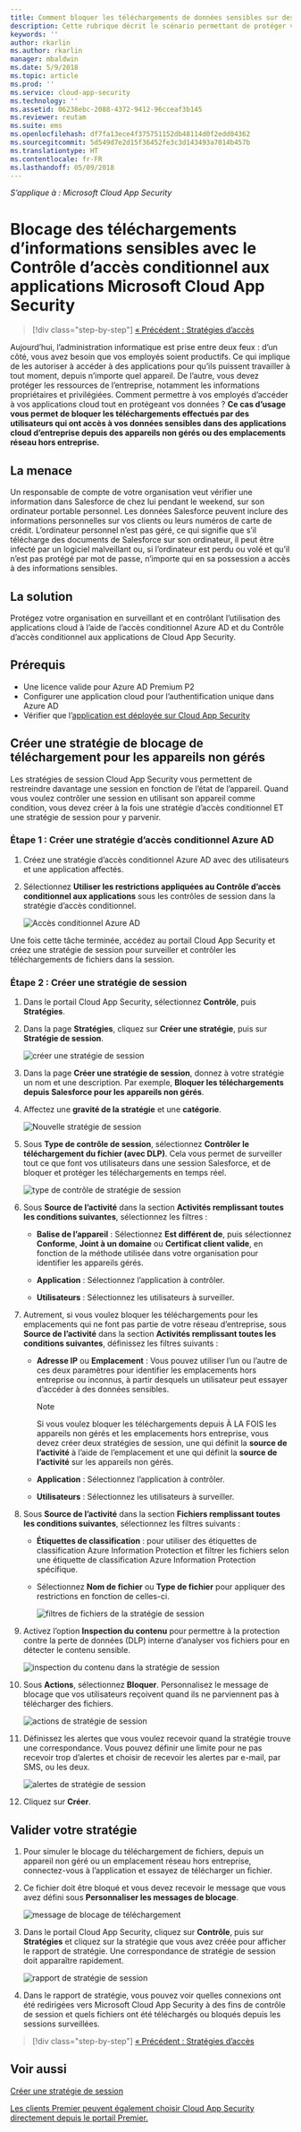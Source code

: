 ```yaml
---
title: Comment bloquer les téléchargements de données sensibles sur des appareils non gérés à l’aide du Contrôle d’accès conditionnel aux applications de Cloud App Security | Microsoft Docs
description: Cette rubrique décrit le scénario permettant de protéger votre organisation contre les téléchargements de données sensibles sur des appareils non gérés en utilisant les fonctionnalités du proxy inversé Azure AD.
keywords: ''
author: rkarlin
ms.author: rkarlin
manager: mbaldwin
ms.date: 5/9/2018
ms.topic: article
ms.prod: ''
ms.service: cloud-app-security
ms.technology: ''
ms.assetid: 06238ebc-2088-4372-9412-96cceaf3b145
ms.reviewer: reutam
ms.suite: ems
ms.openlocfilehash: df7fa13ece4f375751152db48114d0f2edd04362
ms.sourcegitcommit: 5d549d7e2d15f36452fe3c3d143493a7014b457b
ms.translationtype: HT
ms.contentlocale: fr-FR
ms.lasthandoff: 05/09/2018
---
```

*S’applique à : Microsoft Cloud App Security*



# <a name="blocking-downloads-of-sensitive-information-using-microsoft-cloud-app-security-conditional-access-app-control"></a>Blocage des téléchargements d’informations sensibles avec le Contrôle d’accès conditionnel aux applications Microsoft Cloud App Security

>[!div class="step-by-step"]
[« Précédent : Stratégies d’accès](access-policy-aad.md)

Aujourd’hui, l’administration informatique est prise entre deux feux : d’un côté, vous avez besoin que vos employés soient productifs. Ce qui implique de les autoriser à accéder à des applications pour qu’ils puissent travailler à tout moment, depuis n’importe quel appareil. De l’autre, vous devez protéger les ressources de l’entreprise, notamment les informations propriétaires et privilégiées. Comment permettre à vos employés d’accéder à vos applications cloud tout en protégeant vos données ? **Ce cas d’usage vous permet de bloquer les téléchargements effectués par des utilisateurs qui ont accès à vos données sensibles dans des applications cloud d’entreprise depuis des appareils non gérés ou des emplacements réseau hors entreprise.**


## <a name="the-threat"></a>La menace
Un responsable de compte de votre organisation veut vérifier une information dans Salesforce de chez lui pendant le weekend, sur son ordinateur portable personnel. Les données Salesforce peuvent inclure des informations personnelles sur vos clients ou leurs numéros de carte de crédit. L’ordinateur personnel n’est pas géré, ce qui signifie que s’il télécharge des documents de Salesforce sur son ordinateur, il peut être infecté par un logiciel malveillant ou, si l’ordinateur est perdu ou volé et qu’il n’est pas protégé par mot de passe, n’importe qui en sa possession a accès à des informations sensibles. 

## <a name="the-solution"></a>La solution
Protégez votre organisation en surveillant et en contrôlant l’utilisation des applications cloud à l’aide de l’accès conditionnel Azure AD et du Contrôle d’accès conditionnel aux applications de Cloud App Security.  

## <a name="prerequisites"></a>Prérequis

- Une licence valide pour Azure AD Premium P2
- Configurer une application cloud pour l’authentification unique dans Azure AD  
- Vérifier que l’[application est déployée sur Cloud App Security](proxy-deployment-aad.md)

## <a name="create-a-block-download-policy-for-unmanaged-devices"></a>Créer une stratégie de blocage de téléchargement pour les appareils non gérés  

Les stratégies de session Cloud App Security vous permettent de restreindre davantage une session en fonction de l’état de l’appareil. Quand vous voulez contrôler une session en utilisant son appareil comme condition, vous devez créer à la fois une stratégie d’accès conditionnel ET une stratégie de session pour y parvenir.  

### <a name="step-1-create-an-azure-ad-conditional-access-policy"></a>Étape 1 : Créer une stratégie d’accès conditionnel Azure AD

1. Créez une stratégie d’accès conditionnel Azure AD avec des utilisateurs et une application affectés.
2. Sélectionnez **Utiliser les restrictions appliquées au Contrôle d’accès conditionnel aux applications** sous les contrôles de session dans la stratégie d’accès conditionnel.   

   ![Accès conditionnel Azure AD](./media/proxy-deploy-restrictions-aad.png)

Une fois cette tâche terminée, accédez au portail Cloud App Security et créez une stratégie de session pour surveiller et contrôler les téléchargements de fichiers dans la session.

### <a name="step-2-create-a-session-policy"></a>Étape 2 : Créer une stratégie de session

1. Dans le portail Cloud App Security, sélectionnez **Contrôle**, puis **Stratégies**. 

2. Dans la page **Stratégies**, cliquez sur **Créer une stratégie**, puis sur **Stratégie de session**.
 
   ![créer une stratégie de session](./media/create-session-policy.png)

3. Dans la page **Créer une stratégie de session**, donnez à votre stratégie un nom et une description. Par exemple, **Bloquer les téléchargements depuis Salesforce pour les appareils non gérés**.

4. Affectez une **gravité de la stratégie** et une **catégorie**.

   ![Nouvelle stratégie de session](./media/new-session-policy.png)

5. Sous **Type de contrôle de session**, sélectionnez **Contrôler le téléchargement du fichier (avec DLP)**. Cela vous permet de surveiller tout ce que font vos utilisateurs dans une session Salesforce, et de bloquer et protéger les téléchargements en temps réel.

   ![type de contrôle de stratégie de session](./media/session-policy-control-type.png)

6. Sous **Source de l’activité** dans la section **Activités remplissant toutes les conditions suivantes**, sélectionnez les filtres : 
    
   - **Balise de l’appareil** : Sélectionnez **Est différent de**, puis sélectionnez **Conforme**, **Joint à un domaine** ou **Certificat client valide**, en fonction de la méthode utilisée dans votre organisation pour identifier les appareils gérés. 
    
   - **Application** : Sélectionnez l’application à contrôler.  

   - **Utilisateurs** : Sélectionnez les utilisateurs à surveiller.  
    
7. Autrement, si vous voulez bloquer les téléchargements pour les emplacements qui ne font pas partie de votre réseau d’entreprise, sous **Source de l’activité** dans la section **Activités remplissant toutes les conditions suivantes**, définissez les filtres suivants : 

   - **Adresse IP** ou **Emplacement** : Vous pouvez utiliser l’un ou l’autre de ces deux paramètres pour identifier les emplacements hors entreprise ou inconnus, à partir desquels un utilisateur peut essayer d’accéder à des données sensibles.

     > [!NOTE]
     > Si vous voulez bloquer les téléchargements depuis À LA FOIS les appareils non gérés et les emplacements hors entreprise, vous devez créer deux stratégies de session, une qui définit la **source de l’activité** à l’aide de l’emplacement et une qui définit la **source de l’activité** sur les appareils non gérés.
 
   - **Application** : Sélectionnez l’application à contrôler.    
   
   - **Utilisateurs** : Sélectionnez les utilisateurs à surveiller.  

8. Sous **Source de l’activité** dans la section **Fichiers remplissant toutes les conditions suivantes**, sélectionnez les filtres suivants : 
   
   - **Étiquettes de classification** : pour utiliser des étiquettes de classification Azure Information Protection et filtrer les fichiers selon une étiquette de classification Azure Information Protection spécifique.
   
   - Sélectionnez **Nom de fichier** ou **Type de fichier** pour appliquer des restrictions en fonction de celles-ci.
 
     ![filtres de fichiers de la stratégie de session](./media/session-policy-file-filters.png)

9. Activez l’option **Inspection du contenu** pour permettre à la protection contre la perte de données (DLP) interne d’analyser vos fichiers pour en détecter le contenu sensible. 

   ![inspection du contenu dans la stratégie de session](./media/session-policy-content-inspection.png)

10. Sous **Actions**, sélectionnez **Bloquer**. Personnalisez le message de blocage que vos utilisateurs reçoivent quand ils ne parviennent pas à télécharger des fichiers.  

    ![actions de stratégie de session](./media/session-policy-actions.png)

11. Définissez les alertes que vous voulez recevoir quand la stratégie trouve une correspondance. Vous pouvez définir une limite pour ne pas recevoir trop d’alertes et choisir de recevoir les alertes par e-mail, par SMS, ou les deux.

    ![alertes de stratégie de session](./media/session-policy-alert.png)


12. Cliquez sur **Créer**.  
 

## <a name="validate-your-policy"></a>Valider votre stratégie 

1. Pour simuler le blocage du téléchargement de fichiers, depuis un appareil non géré ou un emplacement réseau hors entreprise, connectez-vous à l’application et essayez de télécharger un fichier. 

2. Ce fichier doit être bloqué et vous devez recevoir le message que vous avez défini sous **Personnaliser les messages de blocage**. 

   ![message de blocage de téléchargement](./media/block-download-message.png)

3. Dans le portail Cloud App Security, cliquez sur **Contrôle**, puis sur **Stratégies** et cliquez sur la stratégie que vous avez créée pour afficher le rapport de stratégie. Une correspondance de stratégie de session doit apparaître rapidement. 
 
   ![rapport de stratégie de session](./media/session-policy-report.png)

4. Dans le rapport de stratégie, vous pouvez voir quelles connexions ont été redirigées vers Microsoft Cloud App Security à des fins de contrôle de session et quels fichiers ont été téléchargés ou bloqués depuis les sessions surveillées.


>[!div class="step-by-step"]
[« Précédent : Stratégies d’accès](access-policy-aad.md)



## <a name="see-also"></a>Voir aussi  
[Créer une stratégie de session](session-policy-aad.md)   

[Les clients Premier peuvent également choisir Cloud App Security directement depuis le portail Premier.](https://premier.microsoft.com/)  
  
  